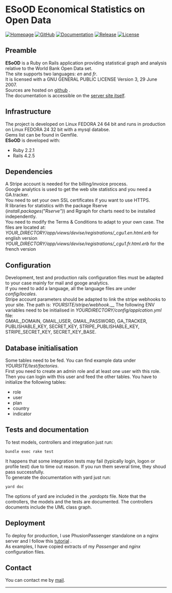 # ESoOD  Economical Statistics on Open Data  

[![Homepage](http://img.shields.io/badge/home-ESoOD-blue.svg)](https://bege.hd.free.fr)
[![GitHub](http://img.shields.io/badge/github-ESoOD-yellow.svg)](https://github.com/BeGe78/esood)
[![Documentation](http://img.shields.io/badge/docs-yard-green.svg)](https://bege.hd.free.fr/docs/)
[![Release](http://img.shields.io/badge/releases-ESoOD-orange.svg)](http://github.com/BeGe78/esood/releases)
[![License](http://img.shields.io/badge/license-GNU-red.svg)](https://bege.hd.free.fr/docs/file.LICENSE.html)

## Preamble
**ESoOD** is a Ruby on Rails application providing statistical graph and analysis relative to the World Bank Open Data set.  
The site supports two languages: *en* and *fr*.  
It is licensed with a GNU GENERAL PUBLIC LICENSE Version 3, 29 June 2007.  
Sources are hosted on [github](https://github.com/BeGe78/esood) .  
The documentation is accessible on the [server site itself](https://bege.hd.free.fr/docs/).  
## Infrastructure
The project is developed on Linux FEDORA 24 64 bit and runs in production on Linux FEDORA 24 32 bit with a mysql databse.  
Gems list can be found in Gemfile.  
**ESoOD** is developed with:  
- Ruby  2.2.1  
- Rails 4.2.5  

## Dependencies
A Stripe account is needed for the billing/invoice process.  
Google analytics is used to get the web site statistics and you need a GA.tracker.  
You need to set your own SSL certificates if you want to use HTTPS.  
R libraries for statistics with the package Rserve (*install.packages("Rserve")*) and Rgraph for charts need to be installed independently.  
You need to modify the Terms & Conditions to adapt to your own case. The files are located at:  
*YOUR_DIRECTORY/app/views/devise/registrations/_cgu1.en.html.erb* for english version  
*YOUR_DIRECTORY/app/views/devise/registrations/_cgu1.fr.html.erb* for the french version  

## Configuration
Development, test and production rails configuration files must be adapted to your case mainly for mail and googe analytics.  
If you need to add a language, all the language files are under *config/locales*.  
Stripe account parameters should be adapted to link the stripe webhooks to your site. The path is: *YOURSITE/stripe/webhook*.__
The following ENV variables need to be initialised in *YOURDIRECTORY/config/applcation.yml* file:  
GMAIL_DOMAIN, GMAIL_USER, GMAIL_PASSWORD, GA_TRACKER, PUBLISHABLE_KEY, SECRET_KEY, STRIPE_PUBLISHABLE_KEY, STRIPE_SECRET_KEY, SECRET_KEY_BASE.  
## Database initialisation
Some tables need to be fed. You can find example data under *YOURSITE/test/factories*.  
First you need to create an admin role and at least one user with this role. Then you can login with this user and feed the other tables. You have to initialize the following tables:  
- role  
- user  
- plan  
- country  
- indicator  

## Tests and documentation
To test models, controllers and integration just run:  

    bundle exec rake test  
    
It happens that some integration tests may fail (typically login, logon or profile test) due to time out reason. If you run them several time, they shoud pass successfully.  
To generate the documentation with yard just run:  

    yard doc  

The options of yard are included in the *.yardopts* file. Note that the controllers, the models and the tests are documented. The controllers documents include the UML class graph.
## Deployment
To deploy for production, I use PhusionPassenger standalone on a nginx server and I follow this [tutorial](https://www.phusionpassenger.com/library/walkthroughs/deploy/ruby/ownserver/standalone/oss/deploy_app_main.html) .  
As examples, I have copied extracts of my *Passenger* and *nginx* configuration files.  
## Contact
You can contact me by [mail](mailto:bgardin@gmail.com).  

-----------------

